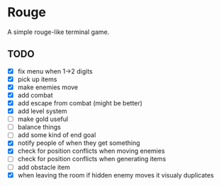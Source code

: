 # Rouge
A simple rouge-like terminal game.

## TODO
- [x] fix menu when 1->2 digits
- [x] pick up items
- [x] make enemies move
- [x] add combat
- [x] add escape from combat (might be better)
- [x] add level system
- [ ] make gold useful
- [ ] balance things
- [ ] add some kind of end goal
- [x] notify people of when they get something
- [x] check for position conflicts when moving enemies
- [ ] check for position conflicts when generating items
- [ ] add obstacle item
- [x] when leaving the room if hidden enemy moves it visualy duplicates
